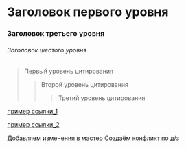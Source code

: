 #  Заголовок первого уровня
### Заголовок третьего уровня
###### Заголовок шестого уровня


> Первый уровень цитирования
>> Второй уровень цитирования
>>> Третий уровень цитирования

[пример ссылки_1](http://test/ "подсказка при наведении")


[пример ссылки_2][id_1]

[id_1]: http://test/ "подсказка при наведении"

Добавляем изменения в мастер
Создаём конфликт по д/з